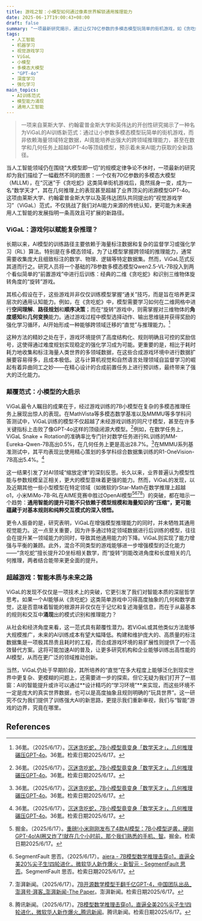 ```yaml
---
title: 游戏之智：小模型如何通过像素世界解锁通用推理能力
date: 2025-06-17T19:00:43+08:00
draft: false
summary: "一项最新研究揭示，通过让仅70亿参数的多模态模型玩简单的街机游戏，如《贪吃蛇》，可以培养出强大的跨领域推理能力，使其在数学和几何任务上超越GPT-4o等顶级模型。这项名为“视觉游戏学习”（ViGaL）的范式，通过游戏训练促进了通用认知能力（如空间理解和规划）的涌现，并挑战了传统AI训练对大规模特定领域数据的依赖，为未来AI发展开辟了高效且可扩展的新路径。"
tags: 
  - 人工智能
  - 机器学习
  - 视觉游戏学习
  - ViGaL
  - 小模型
  - 多模态大模型
  - "GPT-4o"
  - 深度学习
  - 强化学习
main_topics: 
  - AI训练范式
  - 模型能力涌现
  - 通用人工智能
---
```


> 一项来自莱斯大学、约翰霍普金斯大学和英伟达的开创性研究揭示了一种名为ViGaL的AI训练新范式：通过让小参数多模态模型玩简单的街机游戏，而非依赖海量领域特定数据，AI竟能培养出强大的跨领域推理能力，甚至在数学和几何任务上超越GPT-4o等顶级模型，预示着未来AI能力获取的全新路径。

当人工智能领域仍在围绕“大模型即一切”的规模定律争论不休时，一项最新的研究却为我们描绘了一幅截然不同的图景：一个仅有70亿参数的多模态大模型（MLLM），在“沉迷”于《贪吃蛇》这类简单街机游戏后，竟然摇身一变，成为一名“数学天才”，其在几何推理上的表现甚至超越了业界顶尖的闭源模型GPT-4o。这项由莱斯大学、约翰霍普金斯大学以及英伟达团队共同提出的“视觉游戏学习”（ViGaL）范式，不仅挑战了我们对AI能力来源的传统认知，更可能为未来通用人工智能的发展指明一条高效且可扩展的新路径。

### ViGaL：游戏何以赋能复杂推理？

长期以来，AI模型的训练路径主要依赖于海量标注数据和复杂的监督学习或强化学习（RL）算法。特别是在多模态领域，为了让模型掌握跨领域的推理能力，通常需要收集庞大且细致标注的数学、物理、逻辑等特定数据集。然而，ViGaL范式反其道而行之。研究人员将一个基础的7B参数多模态模型Qwen2.5-VL-7B投入到两个看似简单的“前置游戏”中进行后训练：经典的二维《贪吃蛇》和识别三维物体旋转角度的“旋转”游戏。

其核心假设在于，这些游戏并非仅仅训练模型掌握“通关”技巧，而是旨在培养更深层次的通用认知能力。例如，在《贪吃蛇》中，模型需要学习如何在二维网格中进行**空间理解**、**路径规划**和**顺序决策**；而在“旋转”游戏中，则需掌握对三维物体的**角度感知**和**几何变换**能力。通过游戏过程中模型选择动作、输出思维链并获得奖励的强化学习循环，AI开始形成一种能够跨领域迁移的“直觉”与推理能力。[^1]

这种方法的精妙之处在于，游戏环境提供了高度结构化、规则明确且可控的奖励信号，这使得通过难度规划实现稳定的强化学习成为可能。更重要的是，相比于耗时耗力地收集和标注海量人类世界的多领域数据，在这些合成游戏环境中进行数据扩展要容易得多，且成本极低。这与计算机视觉和自然语言处理领域自监督学习的崛起有着异曲同工之妙——在精心设计的合成前置任务上进行预训练，最终带来了强大的泛化能力。

### 颠覆范式：小模型的大启示

ViGaL最令人瞩目的成果在于，经过游戏训练的7B小模型在复杂的多模态推理任务上展现出惊人的表现。在MathVista等多模态数学基准以及MMMU等多学科问答测试中，ViGaL训练的模型不仅超越了未经游戏训练的同尺寸模型，甚至在许多关键指标上击败了像GPT-4o这样的顶级闭源大模型。[^1]例如，在数学任务上，ViGaL Snake + Rotation的准确率比专门针对数学任务进行RL训练的MM-Eureka-Qwen-7B高出0.5%，在几何任务上更是高出28.7%。[^1]在MMMU系列基准测试中，其平均表现比使用精心策划的多学科综合数据集训练的R1-OneVision-7B高出5.4%。[^1]

这一结果引发了对AI领域“缩放定律”的深刻反思。长久以来，业界普遍认为模型性能与参数规模呈正相关，更大的模型意味着更强的能力。然而，ViGaL的发现，以及近期其他一些小型模型在特定领域（如微软的rStar-Math在数学推理上超越o1，小米MiMo-7B-RL在AIME竞赛中胜过OpenAI模型[^2][^3][^4][^5]）的突破，都在暗示一个趋势：**通用智能的提升可能不只依赖于模型规模和海量知识的“压缩”，更可能蕴藏于对基本规则和纯粹交互模式的深入领悟。**

更令人振奋的是，研究表明，ViGaL在增强模型推理能力的同时，并未牺牲其通用视觉能力。这一点至关重要，因为许多通过特定领域数据进行后训练的模型，往往会在提升某一领域能力的同时，导致其他通用能力的下降。ViGaL则实现了能力增强与平衡的兼顾。此外，混合不同类型的游戏能够进一步增强模型的泛化能力——“贪吃蛇”擅长提升2D坐标相关数学，而“旋转”则能改进角度和长度相关的几何推理，两者结合能带来更全面的提升。

### 超越游戏：智能本质与未来之路

ViGaL的发现不仅仅是一项技术上的突破，它更引发了我们对智能本质的深层哲学思考。如果一个AI能够从《贪吃蛇》这类简单游戏中习得高度抽象的几何和数学直觉，这是否意味着智能的根源并非仅仅在于记忆和复述海量信息，而在于从最基本的规则和交互中**涌现**出的模式识别和推理能力？

从社会和经济角度来看，这一范式具有颠覆性潜力。若ViGaL或其他类似方法能够大规模推广，未来的AI训练成本有望大幅降低。构建和维护庞大的、高质量的标注数据集是一项极其昂贵且耗时的工程，而合成游戏环境的易扩展性则提供了一个高效替代方案。这将可能加速AI的普及，让更多研究机构和企业能够训练出高性能的AI模型，从而在更广泛的领域推动创新。

当然，ViGaL仍处于早期阶段，其所培养的“直觉”在多大程度上能够泛化到现实世界中更复杂、更模糊的问题上，还需要进一步的探索。但它无疑为我们打开了一扇窗：AI的智能提升或许可以通过**设计精巧的“学习环境”**来实现，而这些环境不一定是庞大的真实世界数据，也可以是高度抽象且规则明确的“玩具世界”。这一研究不仅为我们提供了训练强大AI的新思路，更提示我们重新审视，我们与“智能”游戏的边界，究竟在哪里。

## References
[^1]: 36氪。（2025/6/17）。[沉迷贪吃蛇，7B小模型竟变身「数学天才」，几何推理碾压GPT-4o](https://36kr.com/p/3340233145775881)。36氪。检索日期2025/6/17。
[^2]: 掘金。（2025/6/17）。[重磅!小米刚刚发布了4款AI模型：7B小模型逆袭，硬刚GPT-4o!AI圈又炸了!就在几个小时前，那个我们熟悉的手机、智](https://juejin.cn/post/7498950758474514447)。掘金。检索日期2025/6/17。
[^3]: SegmentFault 思否。（2025/6/17）。[aiera - 7B模型数学推理击穿o1，直逼全美20%尖子生!四轮进化，微软华人新作爆火 - 新智元 - SegmentFault 思否](https://segmentfault.com/a/1190000046632321)。SegmentFault 思否。检索日期2025/6/17。
[^4]: 澎湃新闻。（2025/6/17）。[7B开源数学模型干翻千亿GPT-4，中国团队出品_澎湃号·湃客_澎湃新闻-The Paper](https://www.thepaper.cn/newsDetail_forward_26300026)。澎湃新闻。检索日期2025/6/17。
[^5]: 腾讯新闻。（2025/6/17）。[7B模型数学推理击穿o1，直逼全美20%尖子生!四轮进化，微软华人新作爆火_腾讯新闻](https://news.qq.com/rain/a/20250110A0550H00)。腾讯新闻。检索日期2025/6/17。
